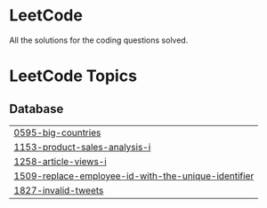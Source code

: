 # LeetCode
All the solutions for the coding questions solved.

<!---LeetCode Topics Start-->
# LeetCode Topics
## Database
|  |
| ------- |
| [0595-big-countries](https://github.com/Palak2506/LeetCode/tree/master/0595-big-countries) |
| [1153-product-sales-analysis-i](https://github.com/Palak2506/LeetCode/tree/master/1153-product-sales-analysis-i) |
| [1258-article-views-i](https://github.com/Palak2506/LeetCode/tree/master/1258-article-views-i) |
| [1509-replace-employee-id-with-the-unique-identifier](https://github.com/Palak2506/LeetCode/tree/master/1509-replace-employee-id-with-the-unique-identifier) |
| [1827-invalid-tweets](https://github.com/Palak2506/LeetCode/tree/master/1827-invalid-tweets) |
<!---LeetCode Topics End-->